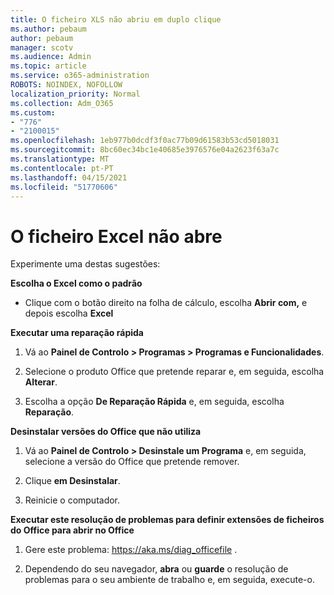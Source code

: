 ```yaml
---
title: O ficheiro XLS não abriu em duplo clique
ms.author: pebaum
author: pebaum
manager: scotv
ms.audience: Admin
ms.topic: article
ms.service: o365-administration
ROBOTS: NOINDEX, NOFOLLOW
localization_priority: Normal
ms.collection: Adm_O365
ms.custom:
- "776"
- "2100015"
ms.openlocfilehash: 1eb977b0dcdf3f0ac77b09d61583b53cd5018031
ms.sourcegitcommit: 8bc60ec34bc1e40685e3976576e04a2623f63a7c
ms.translationtype: MT
ms.contentlocale: pt-PT
ms.lasthandoff: 04/15/2021
ms.locfileid: "51770606"
---
```

# <a name="excel-file-doesnt-open"></a>O ficheiro Excel não abre

Experimente uma destas sugestões:

**Escolha o Excel como o padrão**

* Clique com o botão direito na folha de cálculo, escolha **Abrir com,** e depois escolha **Excel**

**Executar uma reparação rápida**

1. Vá ao **Painel de Controlo > Programas > Programas e Funcionalidades**.

2. Selecione o produto Office que pretende reparar e, em seguida, escolha **Alterar**.

3. Escolha a opção **De Reparação Rápida** e, em seguida, escolha **Reparação**.

**Desinstalar versões do Office que não utiliza**

1. Vá ao **Painel de Controlo > Desinstale um Programa** e, em seguida, selecione a versão do Office que pretende remover.

2. Clique **em Desinstalar**.

3. Reinicie o computador.

**Executar este resolução de problemas para definir extensões de ficheiros do Office para abrir no Office**

1. Gere este problema: https://aka.ms/diag_officefile .

2. Dependendo do seu navegador, **abra** ou **guarde** o resolução de problemas para o seu ambiente de trabalho e, em seguida, execute-o. 
